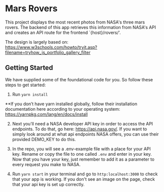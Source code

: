 # Mars Rovers
This project displays the most recent photos from NASA's three mars rovers. The backend of this app retrieves this information from
NASA's API and creates an API route for the frontend `{host}/rovers/'.

The design is largely based on: https://www.w3schools.com/howto/tryit.asp?filename=tryhow_js_portfolio_gallery_filter

## Getting Started

We have supplied some of the foundational code for you. So follow these steps to get started:

1. Run
```yarn install``` 

**If you don’t have yarn installed globally, follow their installation documentation here according to your operating system: https://yarnpkg.com/lang/en/docs/install

2. Next you'll need a NASA developer API key in order to access the API endpoints. To do that, go here: https://api.nasa.gov/. If you want to simply look around at what api endpoints NASA offers, you can use their provided DEMO_KEY to do this.

3. In the repo, you will see a .env-example file with a place for your API key. Rename or copy the file to one called `.env` and enter in your key. Now that you have your key, just remember to add it as a parameter to every request you make to NASA.

5. Run `yarn start` in your terminal and go to `http:localhost:3000` to check that your app is working. If you don't see an image on the page, check that your api key is set up correctly.
